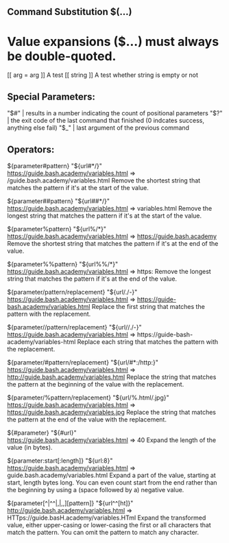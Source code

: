 ## Command Substitution  $(...)
# Value expansions ($...) must always be double-quoted.

[[ arg = arg ]] A test
[[ string ]] A test whether string is empty or not

## Special Parameters:
"$#" | results in a number indicating the count of positional parameters
"$?" | the exit code of the last command that finished (0 indcates success, anything else fail)
"$_" | last argument of the previous command


## Operators:

${parameter#pattern} 	
"${url#*/}" 	
https://guide.bash.academy/variables.html => /guide.bash.academy/variables.html
Remove the shortest string that matches the pattern if it's at the start of the value.

${parameter##pattern} 	
"${url##*/}" 	
https://guide.bash.academy/variables.html => variables.html
Remove the longest string that matches the pattern if it's at the start of the value.

${parameter%pattern} 	
"${url%/*}" 	
https://guide.bash.academy/variables.html => https://guide.bash.academy
Remove the shortest string that matches the pattern if it's at the end of the value.

${parameter%%pattern} 	
"${url%%/*}" 	
https://guide.bash.academy/variables.html => https:
Remove the longest string that matches the pattern if it's at the end of the value.

${parameter/pattern/replacement} 	
"${url/./-}" 	
https://guide.bash.academy/variables.html => https://guide-bash.academy/variables.html
Replace the first string that matches the pattern with the replacement.

${parameter//pattern/replacement} 	
"${url//./-}" 	
https://guide.bash.academy/variables.html => https://guide-bash-academy/variables-html
Replace each string that matches the pattern with the replacement.

${parameter/#pattern/replacement} 	
"${url/#*:/http:}" 	
https://guide.bash.academy/variables.html => http://guide.bash.academy/variables.html
Replace the string that matches the pattern at the beginning of the value with the replacement.

${parameter/%pattern/replacement} 	
"${url/%.html/.jpg}" 	
https://guide.bash.academy/variables.html => https://guide.bash.academy/variables.jpg
Replace the string that matches the pattern at the end of the value with the replacement.

${#parameter} 	"${#url}" 	
https://guide.bash.academy/variables.html => 40
Expand the length of the value (in bytes).

${parameter:start[:length]} 	
"${url:8}" 	
https://guide.bash.academy/variables.html => guide.bash.academy/variables.html
Expand a part of the value, starting at start, length bytes long. You can even count start from the end rather than the beginning by using a (space followed by a) negative value.

${parameter[^|^^|,|,,][pattern]} 	
"${url^^[ht]}" 	
http://guide.bash.academy/variables.html => HTTps://guide.basH.academy/variables.HTml
Expand the transformed value, either upper-casing or lower-casing the first or all characters that match the pattern. You can omit the pattern to match any character.